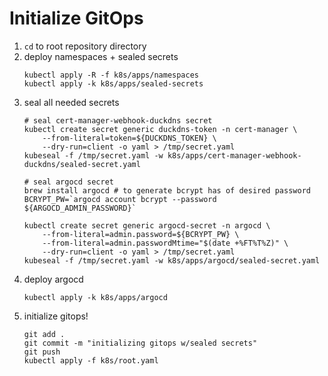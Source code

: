 # Initialize GitOps


1. `cd` to root repository directory
1. deploy namespaces + sealed secrets
    ```
    kubectl apply -R -f k8s/apps/namespaces
    kubectl apply -k k8s/apps/sealed-secrets
    ```
1. seal all needed secrets
    ```
    # seal cert-manager-webhook-duckdns secret
    kubectl create secret generic duckdns-token -n cert-manager \
        --from-literal=token=${DUCKDNS_TOKEN} \
        --dry-run=client -o yaml > /tmp/secret.yaml
    kubeseal -f /tmp/secret.yaml -w k8s/apps/cert-manager-webhook-duckdns/sealed-secret.yaml

    # seal argocd secret
    brew install argocd # to generate bcrypt has of desired password
    BCRYPT_PW=`argocd account bcrypt --password ${ARGOCD_ADMIN_PASSWORD}` 

    kubectl create secret generic argocd-secret -n argocd \
        --from-literal=admin.password=${BCRYPT_PW} \
        --from-literal=admin.passwordMtime="$(date +%FT%T%Z)" \
        --dry-run=client -o yaml > /tmp/secret.yaml
    kubeseal -f /tmp/secret.yaml -w k8s/apps/argocd/sealed-secret.yaml
    ```
1. deploy argocd
    ```
    kubectl apply -k k8s/apps/argocd
    ```
1. initialize gitops!
    ```
    git add . 
    git commit -m "initializing gitops w/sealed secrets"
    git push
    kubectl apply -f k8s/root.yaml
    ```
